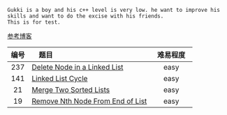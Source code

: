     Gukki is a boy and his c++ level is very low. he want to improve his skills and want to do the excise with his friends.
    This is for test.
[参考博客](https://www.cnblogs.com/grandyang/p/4606334.html)

|编号|　题目　|  难易程度　|
|:---:|:------|:------:|
|237| [Delete Node in a Linked List](https://github.com/OrangeJessie/Fighting_Leetcode/blob/master/gukkihao/HdeleteNode.cpp) |easy |
|141| [Linked List Cycle](https://github.com/OrangeJessie/Fighting_Leetcode/blob/master/gukkihao/HHasCycle.cpp) |easy |
|21| [Merge Two Sorted Lists](https://github.com/OrangeJessie/Fighting_Leetcode/blob/master/gukkihao/HmergeTwoLists.cpp)|easy|
|19|[Remove Nth Node From End of List](https://github.com/OrangeJessie/Fighting_Leetcode/blob/master/gukkihao/HremoveNthFromEnd.cpp)|easy|
